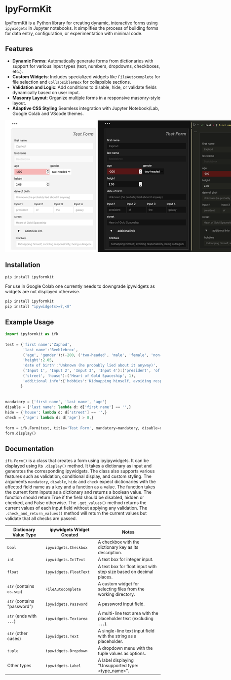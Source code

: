 # IpyFormKit

IpyFormKit is a Python library for creating dynamic, interactive forms using `ipywidgets` in Jupyter notebooks. It simplifies the process of building forms for data entry, configuration, or experimentation with minimal code.

## Features

- **Dynamic Forms**: Automatically generate forms from dictionaries with support for various input types (text, numbers, dropdowns, checkboxes, etc.).
- **Custom Widgets**: Includes specialized widgets like `FileAutocomplete` for file selection and `CollapsibleVBox` for collapsible sections.
- **Validation and Logic**: Add conditions to disable, hide, or validate fields dynamically based on user input.
- **Masonry Layout**: Organize multiple forms in a responsive masonry-style layout.
- **Adaptive CSS Styling** Seamless integration with Jupyter Notebook/Lab, Google Colab and VScode themes.

<div style="display: flex; justify-content: space-around;">
  <img src="https://raw.githubusercontent.com/RMHoppe/IpyFormKit/refs/heads/main/images/jupyterlab-light.png" alt="Jupyter Lab Light Example" width="300">
  <img src="https://raw.githubusercontent.com/RMHoppe/IpyFormKit/refs/heads/main/images/jupyterlab-dark.png" alt="Jupyter Lab Dark Example" width="300">
  <img src="https://raw.githubusercontent.com/RMHoppe/IpyFormKit/refs/heads/main/images/vscode.png" alt="VSCode Example" width="300">
  <img src="https://raw.githubusercontent.com/RMHoppe/IpyFormKit/refs/heads/main/images/googlecolab.png" alt="Google Colab Example" width="300">
</div>


## Installation
```bash
pip install ipyformkit
```

For use in Google Colab one currently needs to downgrade ipywidgets as widgets are not displayed otherwise.
```bash
pip install ipyformkit
pip install "ipywidgets>=7,<8"
```

## Example Usage
```python
import ipyformkit as ifk

test = {'first name':'Zaphod',
        'last name':'Beeblebrox',
        ('age', 'gender'):(-200, ('two-headed', 'male', 'female', 'non-binary')),
        'height':2.05,
        'date of birth':'Unknown (he probably lied about it anyway)',
        ('Input 1', 'Input 2', 'Input 3', 'Input 4'):('president', 'of', 'the', 'galaxy'),
        ('street', 'house'):('Heart of Gold Spaceship', 1),
        'additional info':{'hobbies':'Kidnapping himself, avoiding responsibility, being outrageous',}
       }


mandatory = ['first name', 'last name', 'age']
disable = {'last name': lambda d: d['first name'] == '',}
hide = {'house': lambda d: d['street'] == '',}
check = {'age': lambda d: d['age'] > 0,}

form = ifk.Form(test, title='Test Form', mandatory=mandatory, disable=disable, hide=hide, check=check, max_width=400)
form.display()
```

## Documentation
`ifk.Form()` is a class that creates a form using ipyipywidgets. It can be displayed using its `.display()` method. It takes a dictionary as input and generates the corresponding ipywidgets. The class also supports various features such as validation, conditional display, and custom styling. The arguments `mandatory`, `disable`, `hide` and `check` expect dictionaries with the affected field name as a key and a function as a value. The function takes the current form inputs as a dictionary and returns a boolean value. The function should return True if the field should be disabled, hidden or checked, and False otherwise. The `.get_values()` method returns the current values of each input field without applying any validation. The `.check_and_return_values()` method will return the current values but validate that all checks are passed.

| **Dictionary Value Type**   | **ipywidgets Widget Created**       | **Notes**                                                                |
|-----------------------------|-------------------------------------|--------------------------------------------------------------------------|
| `bool`                      | `ipywidgets.Checkbox`               | A checkbox with the dictionary key as its description.                   |
| `int`                       | `ipywidgets.IntText`                | A text box for integer input.                                            |
| `float`                     | `ipywidgets.FloatText`              | A text box for float input with step size based on decimal places.       |
| `str` (contains `os.sep`)   | `FileAutocomplete`                  | A custom widget for selecting files from the working directory.          |
| `str` (contains "password") | `ipywidgets.Password`               | A password input field.                                                  |
| `str` (ends with `...`)     | `ipywidgets.Textarea`               | A multi-line text area with the placeholder text (excluding `...`).      |
| `str` (other cases)         | `ipywidgets.Text`                   | A single-line text input field with the string as a placeholder.         |
| `tuple`                     | `ipywidgets.Dropdown`               | A dropdown menu with the tuple values as options.                        |
| Other types                 | `ipywidgets.Label`                  | A label displaying "Unsupported type: <type_name>".                      |